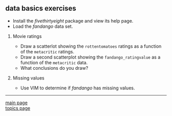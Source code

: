 
data basics exercises
---------------------

-   Install the *fivethirtyeight* package and view its help page.
-   Load the *fandango* data set.

1.  Movie ratings
    -   Draw a scatterlot showing the `rottentomatoes` ratings as a function of the `metacritic` ratings.
    -   Draw a second scatterplot showing the `fandango_ratingvalue` as a function of the `metacritic` data.
    -   What conclusions do you draw?

2.  Missing values
    -   Use VIM to determine if *fandango* has missing values.

------------------------------------------------------------------------

[main page](../README.md)<br> [topics page](../README-by-topic.md)

